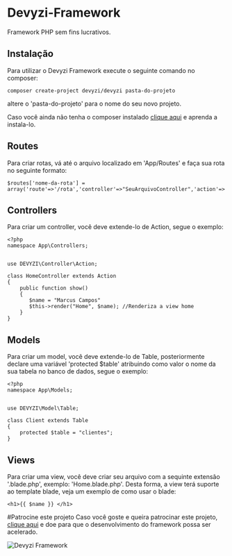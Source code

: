 # Devyzi-Framework
Framework PHP sem fins lucrativos.

## Instalação
Para utilizar o Devyzi Framework execute o seguinte comando no composer:
```
composer create-project devyzi/devyzi pasta-do-projeto
```
altere o 'pasta-do-projeto' para o nome do seu novo projeto.

Caso você ainda não tenha o composer instalado [clique aqui](https://getcomposer.org/doc/00-intro.md) e aprenda a instala-lo.

## Routes
Para criar rotas, vá até o arquivo localizado em 'App/Routes' e faça sua rota no seguinte formato:
```
$routes['nome-da-rota'] = array('route'=>'/rota','controller'=>"SeuArquivoController",'action'=>'SuaFunção');
```
## Controllers
Para criar um controller, você deve extende-lo de Action, segue o exemplo:
```
<?php
namespace App\Controllers;


use DEVYZI\Controller\Action;

class HomeController extends Action
{
    public function show()
    {
       $name = "Marcus Campos"
       $this->render("Home", $name); //Renderiza a view home
    }
}
```
## Models
Para criar um model, você deve extende-lo de Table, posteriormente declare uma variável 'protected $table' atribuindo como valor o nome da sua tabela no banco de dados, segue o exemplo:
```
<?php
namespace App\Models;


use DEVYZI\Model\Table;

class Client extends Table
{
    protected $table = "clientes";
}
```
## Views
Para criar uma view, você deve criar seu arquivo com a sequinte extensão '.blade.php', exemplo: 'Home.blade.php'.
Desta forma, a view terá suporte ao template blade, veja um exemplo de como usar o blade:
```
<h1>{{ $name }} </h1>
```

#Patrocine este projeto
Caso você goste e queira patrocinar este projeto, [clique aqui](https://www.patreon.com/user?u=3580444) e doe para que o desenvolvimento do framework possa ser acelerado.

![Devyzi Framework](http://i.imgur.com/Mffjnem.png)